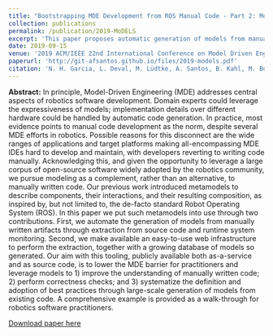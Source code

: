 ```yaml
---
title: "Bootstrapping MDE Development from ROS Manual Code - Part 2: Model Generation"
collection: publications
permalink: /publication/2019-MoDELS
excerpt: 'This paper proposes automatic generation of models from manually written ROS artifacts through extraction from source code and runtime system monitoring.'
date: 2019-09-15
venue: '2019 ACM/IEEE 22nd International Conference on Model Driven Engineering Languages and Systems (MODELS)'
paperurl: 'http://git-afsantos.github.io/files/2019-models.pdf'
citation: 'N. H. Garcia, L. Deval, M. Lüdtke, A. Santos, B. Kahl, M. Bordignon. (2019). &quot;Bootstrapping MDE Development from ROS Manual Code - Part 2: Model Generation.&quot; <i>MoDELS 2019</i>. 95-105.'
---
```

**Abstract:**
In principle, Model-Driven Engineering (MDE) addresses central aspects of robotics software development. Domain experts could leverage the expressiveness of models; implementation details over different hardware could be handled by automatic code generation. In practice, most evidence points to manual code development as the norm, despite several MDE efforts in robotics. Possible reasons for this disconnect are the wide ranges of applications and target platforms making all-encompassing MDE IDEs hard to develop and maintain, with developers reverting to writing code manually. Acknowledging this, and given the opportunity to leverage a large corpus of open-source software widely adopted by the robotics community, we pursue modeling as a complement, rather than an alternative, to manually written code. Our previous work introduced metamodels to describe components, their interactions, and their resulting composition, as inspired by, but not limited to, the de-facto standard Robot Operating System (ROS). In this paper we put such metamodels into use through two contributions. First, we automate the generation of models from manually written artifacts through extraction from source code and runtime system monitoring. Second, we make available an easy-to-use web infrastructure to perform the extraction, together with a growing database of models so generated. Our aim with this tooling, publicly available both as-a-service and as source code, is to lower the MDE barrier for practitioners and leverage models to 1) improve the understanding of manually written code; 2) perform correctness checks; and 3) systematize the definition and adoption of best practices through large-scale generation of models from existing code. A comprehensive example is provided as a walk-through for robotics software practitioners.

[Download paper here](http://git-afsantos.github.io/files/2019-models.pdf)

